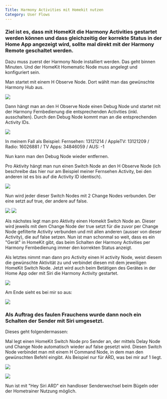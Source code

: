 ```yaml
---
Title: Harmony Activities mit Homekit nutzen
Category: User Flows
---
```


### Ziel ist es, dass mit HomeKit die Harmony Activities gestartet werden können und dass gleichzeitig der korrekte Status in der Home App angezeigt wird, sollte mal direkt mit der Harmony Remote geschaltet werden.

Dazu muss zuerst der Harmony Node installiert werden. Das geht binnen Minuten.
Und der HomeKit Homematic Node muss angelegt und konfiguriert sein.

Man startet mit einem H Observe Node. Dort wählt man das gewünschte Harmony Hub aus.

![](https://up.picr.de/34212684dy.jpg)

Dann hängt man an den H Observe Node einen Debug Node und startet mit der Harmony Fernbedienung die entsprechenden Activities (inkl. ausschalten). Durch den Debug Node kommt man an die entsprechenden Activity IDs.

![](https://up.picr.de/34212689by.jpg)

In meinem Fall als Beispiel:
Fernsehen: 13121214 / AppleTV: 13121209 / Radio: 16026881 / TV Apps: 34846059 / AUS: -1

Nun kann man den Debug Node wieder entfernen.

Pro Aktivity hängt man nun einen Switch Node an den H Observe Node (ich beschreibe das hier nur am Beispiel meiner Fernsehen Activity, bei den anderen ist es bis auf die Activity ID identisch).

![](https://up.picr.de/34212702bs.jpg)

Nun wird jeder dieser Switch Nodes mit 2 Change Nodes verbunden. Der eine setzt auf true, der andere auf false.

![](https://up.picr.de/34212717gk.jpg)
![](https://up.picr.de/34212718bs.jpg)

Als nächstes legt man pro Aktivity einen Homekit Switch Node an. Dieser wird jeweils mit dem Change Node der true setzt für die zuvor per Change Node gefilterte Activity verbunden und mit allen anderen (ausser von dieser Activity), die auf false setzen.
Nun ist man schonmal so weit, dass es ein "Gerät" in HomeKit gibt, das beim Schalten der Harmony Activities per Harmony Fernbedienung immer den korrekten Status anzeigt.  

Als letztes nimmt man dann pro Activity einen H activity Node, weist diesem die gewünschte Aktivität zu und verbindet diesen mit dem jeweiligen HomeKit Switch Node. Jetzt wird auch beim Betätigen des Gerätes in der Home App oder mit Siri die Harmony Activity gestartet.

![](https://up.picr.de/34212780su.jpg)

Am Ende sieht es bei mir so aus:

![](https://up.picr.de/34212782cr.jpg)



### Als Auftrag des faulen Frauchens wurde dann noch ein Schalten der Sender mit Siri umgesetzt.
Dieses geht folgendermassen:

Mal legt einen HomeKit Switch Node pro Sender an, der mittels Delay Node und Change Node automatisch wieder auf false gesetzt wird. Diesen Switch Node verbindet man mit einem H Command Node, in dem man den gewünschten Befehl eingibt. Als Beispiel nur für ARD, was bei mir auf 1 liegt.

![](https://up.picr.de/34212821gl.jpg)

![](https://up.picr.de/34212817um.jpg)

Nun ist mit "Hey Siri ARD" ein handloser Senderwechsel beim Bügeln oder der Hometrainer Nutzung möglich.
